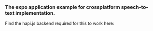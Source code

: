 ### The expo application example for crossplatform speech-to-text implementation.

Find the hapi.js backend required for this to work here: 